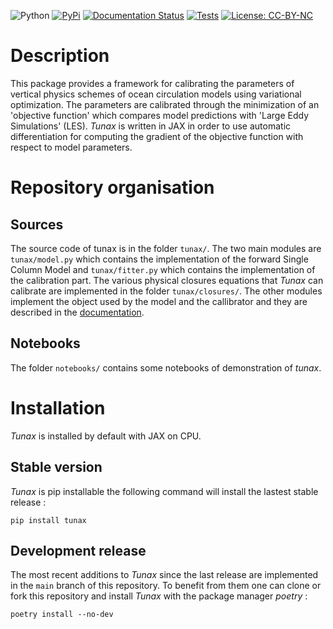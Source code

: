 ![Python](https://img.shields.io/badge/dynamic/yaml?url=https://raw.githubusercontent.com/meom-group/tunax/master/.github/workflows/run_tests.yaml&label=Python&query=$.jobs.test.strategy.matrix["python-version"]&color=seagreen)
[![PyPi](https://img.shields.io/badge/dynamic/xml?url=https://pypi.org/rss/project/tunax/releases.xml&label=PyPi&query=/rss/channel/item[1]/title)](https://pypi.org/project/tunax/)
[![Documentation Status](https://readthedocs.org/projects/tunax/badge/?version=latest)](https://tunax.readthedocs.io/en/latest/?badge=latest)
[![Tests](https://github.com/meom-group/tunax/actions/workflows/run_tests.yaml/badge.svg)](https://github.com/meom-group/tunax/actions/workflows/run_tests.yaml)
[![License: CC-BY-NC](https://img.shields.io/badge/License-CC--BY--NC-chocolate.svg)](./LICENSE)

# Description
This package provides a framework for calibrating the parameters of vertical physics schemes of ocean circulation models using variational optimization. The parameters are calibrated through the minimization of an 'objective function' which compares model predictions with 'Large Eddy Simulations' (LES). *Tunax* is written in JAX in order to use automatic differentiation for computing the gradient of the objective function with respect to model parameters.

# Repository organisation
## Sources
The source code of tunax is in the folder `tunax/`. The two main modules are `tunax/model.py` which contains the implementation of the forward Single Column Model and `tunax/fitter.py` which contains the implementation of the calibration part. The various physical closures equations that *Tunax* can calibrate are implemented in the folder `tunax/closures/`. The other modules implement the object used by the model and the callibrator and they are described in the [documentation](https://tunax.readthedocs.io/en/latest/).

## Notebooks
The folder `notebooks/` contains some notebooks of demonstration of *tunax*.

# Installation
*Tunax* is installed by default with JAX on CPU.
## Stable version
*Tunax* is pip installable the following command will install the lastest stable release :
```shell
pip install tunax
```

## Development release
The most recent additions to *Tunax* since the last release are implemented in the `main` branch of this repository. To benefit from them one can clone or fork this repository and install *Tunax* with the package manager *poetry* :
```shell
poetry install --no-dev
```
